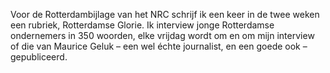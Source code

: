 Voor de Rotterdambijlage van het NRC schrijf ik een keer in de twee weken een rubriek, Rotterdamse Glorie. Ik interview jonge Rotterdamse ondernemers in 350 woorden, elke vrijdag wordt om en om mijn interview of die van Maurice Geluk – een wel échte journalist, en een goede ook – gepubliceerd. 
